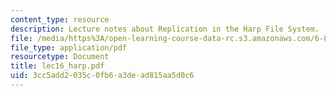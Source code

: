 ```yaml
---
content_type: resource
description: Lecture notes about Replication in the Harp File System.
file: /media/https%3A/open-learning-course-data-rc.s3.amazonaws.com/6-824-distributed-computer-systems-engineering-spring-2006/3cc5add2035c0fb6a3dead815aa5d0c6_lec16_harp.pdf
file_type: application/pdf
resourcetype: Document
title: lec16_harp.pdf
uid: 3cc5add2-035c-0fb6-a3de-ad815aa5d0c6
---
```

